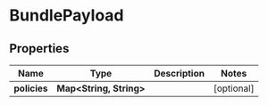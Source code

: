 

# BundlePayload


## Properties

| Name | Type | Description | Notes |
|------------ | ------------- | ------------- | -------------|
|**policies** | **Map&lt;String, String&gt;** |  |  [optional] |



